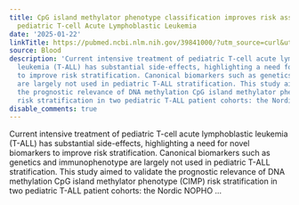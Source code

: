 ```yaml
---
title: CpG island methylator phenotype classification improves risk assessment in
  pediatric T-cell Acute Lymphoblastic Leukemia
date: '2025-01-22'
linkTitle: https://pubmed.ncbi.nlm.nih.gov/39841000/?utm_source=curl&utm_medium=rss&utm_campaign=journals&utm_content=7603509&fc=None&ff=20250123170657&v=2.18.0.post9+e462414
source: Blood
description: 'Current intensive treatment of pediatric T-cell acute lymphoblastic
  leukemia (T-ALL) has substantial side-effects, highlighting a need for novel biomarkers
  to improve risk stratification. Canonical biomarkers such as genetics and immunophenotype
  are largely not used in pediatric T-ALL stratification. This study aimed to validate
  the prognostic relevance of DNA methylation CpG island methylator phenotype (CIMP)
  risk stratification in two pediatric T-ALL patient cohorts: the Nordic NOPHO ...'
disable_comments: true
---
```

Current intensive treatment of pediatric T-cell acute lymphoblastic leukemia (T-ALL) has substantial side-effects, highlighting a need for novel biomarkers to improve risk stratification. Canonical biomarkers such as genetics and immunophenotype are largely not used in pediatric T-ALL stratification. This study aimed to validate the prognostic relevance of DNA methylation CpG island methylator phenotype (CIMP) risk stratification in two pediatric T-ALL patient cohorts: the Nordic NOPHO ...